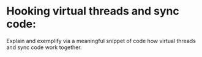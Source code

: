 # Hooking virtual threads and sync code:
Explain and exemplify via a meaningful snippet of code how virtual threads and sync code work together.